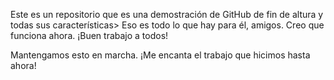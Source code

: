 Este es un repositorio que es una demostración de GitHub de fin de altura y todas sus características> Eso es todo lo que hay para él, amigos. Creo que funciona ahora. ¡Buen trabajo a todos!

Mantengamos esto en marcha. ¡Me encanta el trabajo que hicimos hasta ahora!